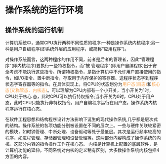 # 操作系统的运行环境

## 操作系统的运行机制

计算机系统中，通常CPU执行两种不同性质的程序:一种是操作系统内核程序;另一种是用户自编程序(即系统外层的应用程序，或简称“应用程序”)。

对操作系统而言，这两种程序的作用不同，前者是后者的管理者，因此“管理程序”(即内核程序)要执行一些特权指令，而“被
管理程序”(即用户自编程序)出于安全考虑不能执行这些指令。所谓特权指令，是指计算机中不允许用户直接使用的指令，如I/O指令、置中断指令，存取用于内存保护的寄存器、送程序状态字到程序状态字寄存器等的指令。在具体实现上，将CPU的状态划分为<font color="#faa755">用户态(目态)</font>和<font color="#faa755">核心态(又称管态、内核态)</font>。可以理解为CPU内部有一个小开关，当小开关为1时，CPU处于核心
态，此时CPU可以执行特权指令;当小开关为0时，CPU处于用户态，此时CPU只能执行非特权指令。用户自编程序运行在用户态，操作系统内核程序运行在核心态。

在软件工程思想和结构程序设计方法影响下诞生的现代操作系统,几乎都是层次式的结构。操作系统的各项功能分别被设置在不同的层次上。一些与硬件关联较紧密的模块，如时钟管理、中断处理、设备驱动等处于最低层。其次是运行频率较高的程序，如进程管理、存储器管理和设备管理等。这两部分内容构成了操作系统的内核。这部分内容的指令操作工作在核心态。
内核是计算机上配置的底层软件，是计算机功能的延伸。不同系统对内核的定义稍有区别，大多数操作系统内核包括4方面的内容。